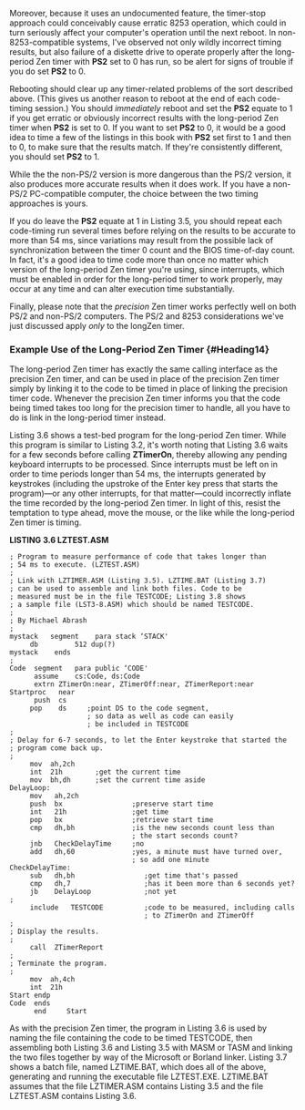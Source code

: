 Moreover, because it uses an undocumented feature, the timer-stop
approach could conceivably cause erratic 8253 operation, which could in
turn seriously affect your computer's operation until the next reboot.
In non-8253-compatible systems, I've observed not only wildly incorrect
timing results, but also failure of a diskette drive to operate properly
after the long-period Zen timer with **PS2** set to 0 has run, so be
alert for signs of trouble if you do set **PS2** to 0.

Rebooting should clear up any timer-related problems of the sort
described above. (This gives us another reason to reboot at the end of
each code-timing session.) You should *immediately* reboot and set the
**PS2** equate to 1 if you get erratic or obviously incorrect results
with the long-period Zen timer when **PS2** is set to 0. If you want to
set **PS2** to 0, it would be a good idea to time a few of the listings
in this book with **PS2** set first to 1 and then to 0, to make sure
that the results match. If they're consistently different, you should
set **PS2** to 1.

While the the non-PS/2 version is more dangerous than the PS/2 version,
it also produces more accurate results when it does work. If you have a
non-PS/2 PC-compatible computer, the choice between the two timing
approaches is yours.

If you do leave the **PS2** equate at 1 in Listing 3.5, you should
repeat each code-timing run several times before relying on the results
to be accurate to more than 54 ms, since variations may result from the
possible lack of synchronization between the timer 0 count and the BIOS
time-of-day count. In fact, it's a good idea to time code more than once
no matter which version of the long-period Zen timer you're using, since
interrupts, which must be enabled in order for the long-period timer to
work properly, may occur at any time and can alter execution time
substantially.

Finally, please note that the *precision* Zen timer works perfectly well
on both PS/2 and non-PS/2 computers. The PS/2 and 8253 considerations
we've just discussed apply *only* to the longZen timer.

### Example Use of the Long-Period Zen Timer {#Heading14}

The long-period Zen timer has exactly the same calling interface as the
precision Zen timer, and can be used in place of the precision Zen timer
simply by linking it to the code to be timed in place of linking the
precision timer code. Whenever the precision Zen timer informs you that
the code being timed takes too long for the precision timer to handle,
all you have to do is link in the long-period timer instead.

Listing 3.6 shows a test-bed program for the long-period Zen timer.
While this program is similar to Listing 3.2, it's worth noting that
Listing 3.6 waits for a few seconds before calling **ZTimerOn**, thereby
allowing any pending keyboard interrupts to be processed. Since
interrupts must be left on in order to time periods longer than 54 ms,
the interrupts generated by keystrokes (including the upstroke of the
Enter key press that starts the program)—or any other interrupts, for
that matter—could incorrectly inflate the time recorded by the
long-period Zen timer. In light of this, resist the temptation to type
ahead, move the mouse, or the like while the long-period Zen timer is
timing.

**LISTING 3.6 LZTEST.ASM**

    ; Program to measure performance of code that takes longer than
    ; 54 ms to execute. (LZTEST.ASM)
    ;
    ; Link with LZTIMER.ASM (Listing 3.5). LZTIME.BAT (Listing 3.7)
    ; can be used to assemble and link both files. Code to be
    ; measured must be in the file TESTCODE; Listing 3.8 shows
    ; a sample file (LST3-8.ASM) which should be named TESTCODE.
    ;
    ; By Michael Abrash
    ;
    mystack   segment    para stack ‘STACK'
         db         512 dup(?)
    mystack    ends
    ;
    Code  segment   para public ‘CODE'
          assume    cs:Code, ds:Code
          extrn ZTimerOn:near, ZTimerOff:near, ZTimerReport:near
    Startproc   near
          push  cs
         pop    ds     ;point DS to the code segment,
                       ; so data as well as code can easily
                       ; be included in TESTCODE
    ;
    ; Delay for 6-7 seconds, to let the Enter keystroke that started the
    ; program come back up.
    ;
         mov  ah,2ch
         int  21h        ;get the current time
         mov  bh,dh      ;set the current time aside
    DelayLoop:
         mov   ah,2ch
         push  bx                 ;preserve start time
         int   21h                ;get time
         pop   bx                 ;retrieve start time
         cmp   dh,bh              ;is the new seconds count less than
                                  ; the start seconds count?
         jnb   CheckDelayTime     ;no
         add   dh,60              ;yes, a minute must have turned over,
                                  ; so add one minute
    CheckDelayTime:
         sub   dh,bh                 ;get time that's passed
         cmp   dh,7                  ;has it been more than 6 seconds yet?
         jb    DelayLoop             ;not yet
    ;
         include   TESTCODE          ;code to be measured, including calls
                                     ; to ZTimerOn and ZTimerOff
    ;
    ; Display the results.
    ;
         call  ZTimerReport
    ;
    ; Terminate the program.
    ;
         mov  ah,4ch
         int  21h
    Start endp
    Code  ends
          end     Start

As with the precision Zen timer, the program in Listing 3.6 is used by
naming the file containing the code to be timed TESTCODE, then
assembling both Listing 3.6 and Listing 3.5 with MASM or TASM and
linking the two files together by way of the Microsoft or Borland
linker. Listing 3.7 shows a batch file, named LZTIME.BAT, which does all
of the above, generating and running the executable file LZTEST.EXE.
LZTIME.BAT assumes that the file LZTIMER.ASM contains Listing 3.5 and
the file LZTEST.ASM contains Listing 3.6.